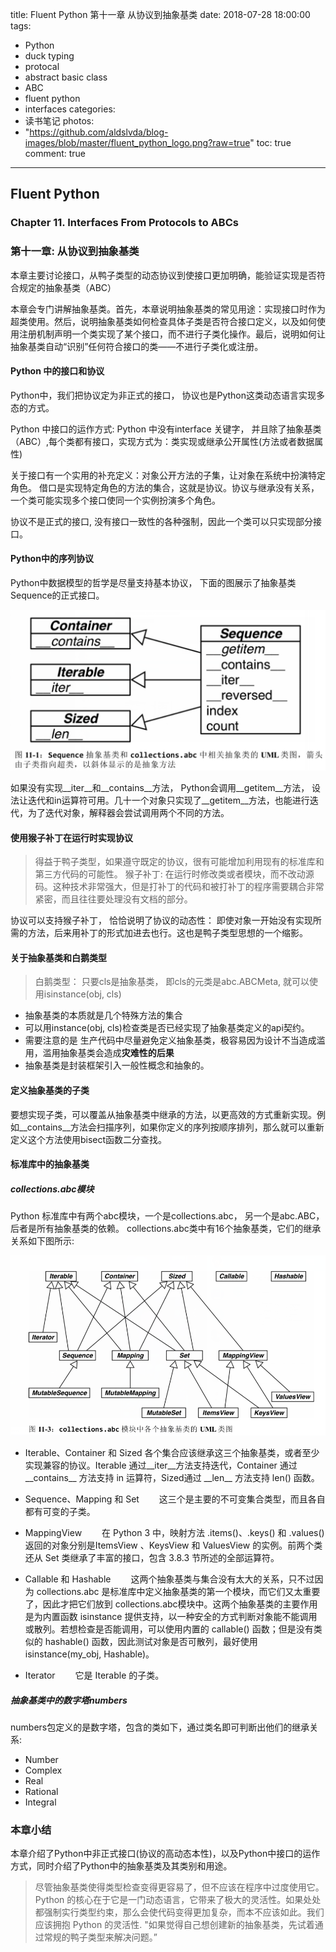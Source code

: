 title: Fluent Python 第十一章 从协议到抽象基类
date: 2018-07-28 18:00:00
tags:
- Python
- duck typing
- protocal
- abstract basic class
- ABC
- fluent python
- interfaces
categories:
- 读书笔记
photos:	 
- "https://github.com/aldslvda/blog-images/blob/master/fluent_python_logo.png?raw=true"
toc: true
comment: true
---

## Fluent Python ##
### Chapter 11. Interfaces From Protocols to ABCs
### 第十一章: 从协议到抽象基类

本章主要讨论接口，从鸭子类型的动态协议到使接口更加明确，能验证实现是否符合规定的抽象基类（ABC）

本章会专门讲解抽象基类。首先，本章说明抽象基类的常见用途：实现接口时作为超类使用。然后，说明抽象基类如何检查具体子类是否符合接口定义，以及如何使用注册机制声明一个类实现了某个接口，而不进行子类化操作。最后，说明如何让抽象基类自动“识别”任何符合接口的类——不进行子类化或注册。

#### Python 中的接口和协议

Python中，我们把协议定为非正式的接口， 协议也是Python这类动态语言实现多态的方式。

Python 中接口的运作方式: Python 中没有interface 关键字， 并且除了抽象基类（ABC）,每个类都有接口，实现方式为：类实现或继承公开属性(方法或者数据属性)

关于接口有一个实用的补充定义：对象公开方法的子集，让对象在系统中扮演特定角色。
借口是实现特定角色的方法的集合，这就是协议。协议与继承没有关系，一个类可能实现多个接口使同一个实例扮演多个角色。

协议不是正式的接口, 没有接口一致性的各种强制，因此一个类可以只实现部分接口。


#### Python中的序列协议

Python中数据模型的哲学是尽量支持基本协议， 下面的图展示了抽象基类Sequence的正式接口。

![Figure-11-1](https://github.com/aldslvda/blog-images/blob/master/fluent-python-11.1.png?raw=true)

如果没有实现\_\_iter\_\_和\_\_contains\_\_方法， Python会调用\_\_getitem\_\_方法， 设法让迭代和in运算符可用。几十一个对象只实现了\_\_getitem\_\_方法，也能进行迭代，为了迭代对象，解释器会尝试调用两个不同的方法。


#### 使用猴子补丁在运行时实现协议

> 得益于鸭子类型，如果遵守既定的协议，很有可能增加利用现有的标准库和第三方代码的可能性。
> 猴子补丁: 在运行时修改类或者模块，而不改动源码。这种技术非常强大，但是打补丁的代码和被打补丁的程序需要耦合非常紧密，而且往往要处理没有文档的部分。



协议可以支持猴子补丁， 恰恰说明了协议的动态性： 即使对象一开始没有实现所需的方法，后来用补丁的形式加进去也行。这也是鸭子类型思想的一个缩影。


#### 关于抽象基类和白鹅类型

> 白鹅类型： 只要cls是抽象基类， 即cls的元类是abc.ABCMeta, 就可以使用isinstance(obj, cls)
- 抽象基类的本质就是几个特殊方法的集合
- 可以用instance(obj, cls)检查类是否已经实现了抽象基类定义的api契约。
- 需要注意的是 生产代码中尽量避免定义抽象基类，极容易因为设计不当造成滥用，滥用抽象基类会造成**灾难性的后果**
- 抽象基类是封装框架引入一般性概念和抽象的。


#### 定义抽象基类的子类

要想实现子类，可以覆盖从抽象基类中继承的方法，以更高效的方式重新实现。例如\_\_contains\_\_方法会扫描序列，如果你定义的序列按顺序排列，那么就可以重新定义这个方法使用bisect函数二分查找。

#### 标准库中的抽象基类

##### collections.abc模块
Python 标准库中有两个abc模块，一个是collections.abc， 另一个是abc.ABC，后者是所有抽象基类的依赖。
collections.abc类中有16个抽象基类，它们的继承关系如下图所示:

![Figure-11-2](https://github.com/aldslvda/blog-images/blob/master/fluent-python-11.2.png?raw=true)

- Iterable、Container 和 Sized
    各个集合应该继承这三个抽象基类，或者至少实现兼容的协议。Iterable 通过\_\_iter\_\_方法支持迭代，Container 通过 \_\_contains\_\_ 方法支持 in 运算符，Sized通过 \_\_len\_\_ 方法支持 len() 函数。

- Sequence、Mapping 和 Set
　　这三个是主要的不可变集合类型，而且各自都有可变的子类。

- MappingView
　　在 Python 3 中，映射方法 .items()、.keys() 和 .values() 返回的对象分别是ItemsView 、KeysView 和 ValuesView 的实例。前两个类还从 Set 类继承了丰富的接口，包含 3.8.3 节所述的全部运算符。

- Callable 和 Hashable
　　这两个抽象基类与集合没有太大的关系，只不过因为 collections.abc 是标准库中定义抽象基类的第一个模块，而它们又太重要了，因此才把它们放到 collections.abc模块中。这两个抽象基类的主要作用是为内置函数 isinstance 提供支持，以一种安全的方式判断对象能不能调用或散列。若想检查是否能调用，可以使用内置的 callable() 函数；但是没有类似的 hashable() 函数，因此测试对象是否可散列，最好使用 isinstance(my_obj, Hashable)。

- Iterator
　　它是 Iterable 的子类。

##### 抽象基类中的数字塔numbers

numbers包定义的是数字塔，包含的类如下，通过类名即可判断出他们的继承关系:

- Number
- Complex
- Real
- Rational
- Integral

### 本章小结

本章介绍了Python中非正式接口(协议的高动态本性)，以及Python中接口的运作方式，同时介绍了Python中的抽象基类及其类别和用途。

> 尽管抽象基类使得类型检查变得更容易了，但不应该在程序中过度使用它。Python 的核心在于它是一门动态语言，它带来了极大的灵活性。如果处处都强制实行类型约束，那么会使代码变得更加复杂，而本不应该如此。我们应该拥抱 Python 的灵活性.
> "如果觉得自己想创建新的抽象基类，先试着通过常规的鸭子类型来解决问题。”



